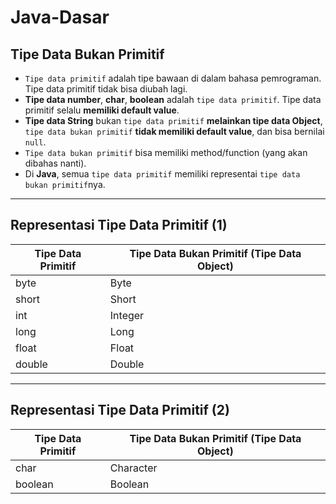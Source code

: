 # Java-Dasar
## Tipe Data Bukan Primitif
* `Tipe data primitif` adalah tipe bawaan di dalam bahasa pemrograman. Tipe data primitif tidak bisa diubah lagi.
* **Tipe data number**, **char**, **boolean** adalah `tipe data primitif`. Tipe data primitif selalu **memiliki default value**.
* **Tipe data String** bukan `tipe data primitif` **melainkan tipe data Object**, `tipe data bukan primitif` **tidak memiliki default value**, dan bisa bernilai `null`.
* `Tipe data bukan primitif` bisa memiliki method/function (yang akan dibahas nanti).
* Di **Java**, semua `tipe data primitif` memiliki representai `tipe data bukan primitif`nya.

---

## Representasi Tipe Data Primitif (1)
|Tipe Data Primitif|Tipe Data Bukan Primitif (Tipe Data Object)|
|---|---|
|byte|Byte|
|short|Short|
|int|Integer|
|long|Long|
|float|Float|
|double|Double|

---

## Representasi Tipe Data Primitif (2)
|Tipe Data Primitif|Tipe Data Bukan Primitif (Tipe Data Object)|
|---|---|
|char|Character|
|boolean|Boolean|
